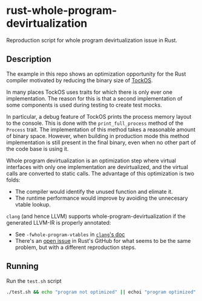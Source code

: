 # rust-whole-program-devirtualization

Reproduction script for whole program devirtualization issue in Rust.

## Description

The example in this repo shows an optimization opportunity for the Rust compiler motivated by reducing the binary size of [TockOS](https://github.com/tock/tock).

In many places TockOS uses traits for which there is only ever one implementation. The reason for this is that a second implementation of some components is used during testing to create test mocks.

In particular, a debug feature of TockOS prints the process memory layout to the console. This is done with the `print_full_process` method of the `Process` trait. The implementation of this method takes a reasonable amount of binary space. However, when building in production mode this method implementation is still present in the final binary, even when no other part of the code base is using it.

Whole program devirtualization is an optimization step where virtual interfaces with only one implementation are devirtualized, and the virtual calls are converted to static calls. The advantage of this optimization is two folds:
* The compiler would identify the unused function and elimate it.
* The runtime performance would improve by avoiding the unnecesary vtable lookup.

`clang` (and hence LLVM) supports whole-program-devirtualization if the generated LLVM-IR is properly annotated:
* See `-fwhole-program-vtables` in [`clang`'s doc](https://clang.llvm.org/docs/ClangCommandLineReference.html)
* There's an [open issue](https://github.com/rust-lang/rust/issues/68262) in Rust's GitHub for what seems to be the same problem, but with a different reproduction steps.

## Running

Run the `test.sh` script
```bash
./test.sh && echo "program not optimized" || echoi "program optimized"
```